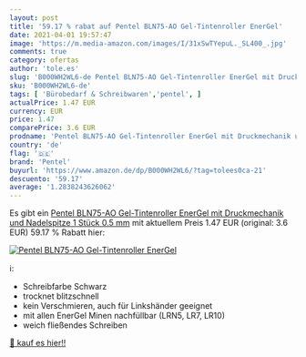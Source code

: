 ```yaml
---
layout: post
title: '59.17 % rabat auf Pentel BLN75-AO Gel-Tintenroller EnerGel'
date: 2021-04-01 19:57:47
image: 'https://m.media-amazon.com/images/I/31xSwTYepuL._SL400_.jpg'
comments: true
category: ofertas
author: 'tole.es'
slug: 'B000WH2WL6-de Pentel BLN75-AO Gel-Tintenroller EnerGel mit Druckmechanik...'
sku: 'B000WH2WL6-de'
tags: [ 'Bürobedarf & Schreibwaren','pentel', ]
actualPrice: 1.47 EUR
currency: EUR
price: 1.47
comparePrice: 3.6 EUR
prodname: 'Pentel BLN75-AO Gel-Tintenroller EnerGel mit Druckmechanik und Nadelspitze  1 Stück  0.5 mm'
country: 'de'
flag: '🇩🇪'
brand: 'Pentel'
buyurl: 'https://www.amazon.de/dp/B000WH2WL6/?tag=tolees0ca-21'
descuento: '59.17'
average: '1.2838243626062'
---
```


Es gibt ein [Pentel BLN75-AO Gel-Tintenroller EnerGel mit Druckmechanik und Nadelspitze  1 Stück  0.5 mm](https://www.amazon.de/dp/B000WH2WL6/?tag=tolees0ca-21) mit aktuellem Preis 1.47 EUR (original: 3.6 EUR) 59.17 % Rabatt hier:

[![Pentel BLN75-AO Gel-Tintenroller EnerGel](https://m.media-amazon.com/images/I/31xSwTYepuL._SL400_.jpg)](https://www.amazon.de/dp/B000WH2WL6/?tag=tolees0ca-21)

ℹ️:

- Schreibfarbe Schwarz
- trocknet blitzschnell
- kein Verschmieren, auch für Linkshänder geeignet
- mit allen EnerGel Minen nachfüllbar (LRN5, LR7, LR10)
- weich fließendes Schreiben

[🛒 kauf es hier!!](https://www.amazon.de/dp/B000WH2WL6/?tag=tolees0ca-21)
